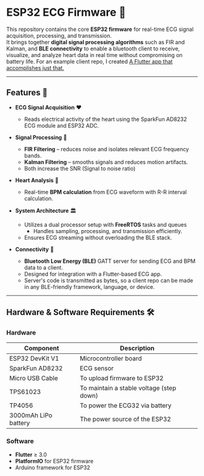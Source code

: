 # ESP32 ECG Firmware 💾 

This repository contains the core **ESP32 firmware** for real-time ECG signal acquisition, processing, and transmission.  
It brings together **digital signal processing algorithms** such as FIR and Kalman, and **BLE connectivity** to enable a bluetooth client to receive, visualize, and analyze heart data in real time without compromising on battery life.
For an example client repo, I created [A Flutter app that accomplishes just that.](https://github.com/Sudo-Victor-Victory/ecg_app)

---

## Features 🚀

- **ECG Signal Acquisition** ❤️
  - Reads electrical activity of the heart using the SparkFun AD8232 ECG module and ESP32 ADC.  

- **Signal Processing** 📡
  - **FIR Filtering** – reduces noise and isolates relevant ECG frequency bands.  
  - **Kalman Filtering** – smooths signals and reduces motion artifacts.
  - Both increase the SNR (Signal to noise ratio)

- **Heart Analysis** 🔎
  - Real-time **BPM calculation** from ECG waveform with R-R interval calculation. 

- **System Architecture** 🏛️
  - Utilizes a dual processor setup with **FreeRTOS** tasks and queues
    - Handles sampling, processing, and transmission efficiently.  
  - Ensures ECG streaming without overloading the BLE stack.  

- **Connectivity** 🛜
  - **Bluetooth Low Energy (BLE)** GATT server for sending ECG and BPM data to a client.
  - Designed for integration with a Flutter-based ECG app.
  - Server's code is transmitted as bytes, so a client repo can be made in any BLE-friendly framework, language, or device.

---


## Hardware & Software Requirements 🛠️

### Hardware
| Component           | Description                  |
|--------------------|-----------------------------|
| ESP32 DevKit V1     | Microcontroller board        |
| SparkFun AD8232     | ECG sensor                   |
| Micro USB Cable           | To upload firmware to ESP32    |
| TPS61023 | To maintain a stable voltage (step down) | 
| TP4056 | To power the ECG32 via battery |
| 3000mAh LiPo battery | The power source of the ESP32 | 

### Software
- **Flutter** ≥ 3.0  
- **PlatformIO** for ESP32 firmware  
- Arduino framework for ESP32  


